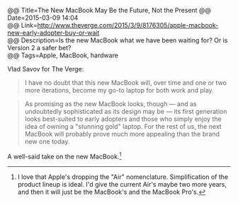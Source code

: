 @@ Title=The New MacBook May Be the Future, Not the Present 
@@ Date=2015-03-09 14:04  
@@ Link=http://www.theverge.com/2015/3/9/8176305/apple-macbook-new-early-adopter-buy-or-wait  
@@ Description=Is the new MacBook what we have been waiting for? Or is Version 2 a safer bet?  
@@ Tags=Apple, MacBook, hardware  

Vlad Savov for The Verge:
>I have no doubt that this new MacBook will, over time and one or two more iterations, become my go-to laptop for both work and play.

>As promising as the new MacBook looks, though — and as undoubtedly sophisticated as its design may be — its first generation looks best-suited to early adopters and those who simply enjoy the idea of owning a "stunning gold" laptop. For the rest of us, the next MacBook will probably prove much more appealing than the brand new one today.

A well-said take on the new MacBook.[^il]

[^il]: I love that Apple's dropping the "Air" nomenclature. Simplification of the product lineup is ideal. I'd give the current Air's maybe two more years, and then it will just be the MacBook's and the MacBook Pro's.